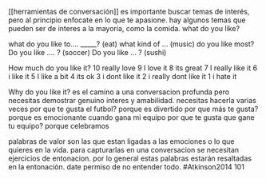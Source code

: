 [[herramientas de conversación]]
es importante buscar temas de interés, pero al principio enfocate en lo que te apasione. hay algunos temas que pueden ser de interes a la mayoria, como la comida.
what do you like?

what do you like to.... _____? (eat)
what kind of  ...    (music) do you like most?
Do you like ....   ? (soccer)
Do you like ...   ? (sushi)

How much do you like it?
10 really love
9 I love it
8 its great
7 I really like it
6 i like it
5 I like a bit
4 its ok
3 i dont like it
2 i really dont like it
1 i hate it

Why do you like it?
es el camino a una conversacion profunda pero necesitas demostrar genuino interes y amabilidad. necesitas hacerla varias veces
por que te gusta el futbol? porque es divertido
por que más te gusta? porque es emocionante cuando gana mi equipo
por que te gusta que gane tu equipo? porque celebramos


palabras de valor
son las que estan ligadas a las emociones o lo que quieres en la vida. para capturarlas en una conversacion se necesitan ejercicios de entonacion. por lo general estas palabras estarán resaltadas en la entonación.
date permiso de no entender todo.
#Atkinson2014 101